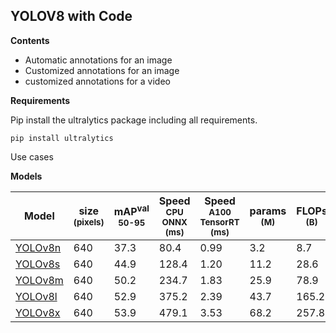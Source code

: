 ## YOLOV8 with Code

**Contents**

 -  Automatic annotations for an image
 -  Customized annotations for an image
 - customized annotations for a video

**Requirements**

Pip install the ultralytics package including all requirements.
```
pip install ultralytics  
```
Use cases

**Models**  

| Model | size<br><sup>(pixels) | mAP<sup>val<br>50-95 | Speed<br><sup>CPU ONNX<br>(ms) | Speed<br><sup>A100 TensorRT<br>(ms) | params<br><sup>(M) | FLOPs<br><sup>(B) |  
| ------------------------------------------------------------------------------------ | --------------------- | -------------------- | ------------------------------ | ----------------------------------- | ------------------ | ----------------- |  
| [YOLOv8n](https://github.com/ultralytics/assets/releases/download/v0.0.0/yolov8n.pt) | 640 | 37.3 | 80.4 | 0.99 | 3.2 | 8.7 |  
| [YOLOv8s](https://github.com/ultralytics/assets/releases/download/v0.0.0/yolov8s.pt) | 640 | 44.9 | 128.4 | 1.20 | 11.2 | 28.6 |  
| [YOLOv8m](https://github.com/ultralytics/assets/releases/download/v0.0.0/yolov8m.pt) | 640 | 50.2 | 234.7 | 1.83 | 25.9 | 78.9 |  
| [YOLOv8l](https://github.com/ultralytics/assets/releases/download/v0.0.0/yolov8l.pt) | 640 | 52.9 | 375.2 | 2.39 | 43.7 | 165.2 |  
| [YOLOv8x](https://github.com/ultralytics/assets/releases/download/v0.0.0/yolov8x.pt) | 640 | 53.9 | 479.1 | 3.53 | 68.2 | 257.8 |